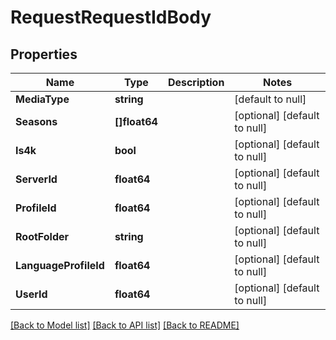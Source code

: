 # RequestRequestIdBody

## Properties
Name | Type | Description | Notes
------------ | ------------- | ------------- | -------------
**MediaType** | **string** |  | [default to null]
**Seasons** | **[]float64** |  | [optional] [default to null]
**Is4k** | **bool** |  | [optional] [default to null]
**ServerId** | **float64** |  | [optional] [default to null]
**ProfileId** | **float64** |  | [optional] [default to null]
**RootFolder** | **string** |  | [optional] [default to null]
**LanguageProfileId** | **float64** |  | [optional] [default to null]
**UserId** | **float64** |  | [optional] [default to null]

[[Back to Model list]](../README.md#documentation-for-models) [[Back to API list]](../README.md#documentation-for-api-endpoints) [[Back to README]](../README.md)

